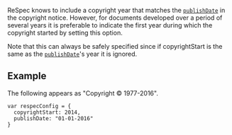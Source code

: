 ReSpec knows to include a copyright year that matches the [`publishDate`](publishDate) in the copyright notice. However, for documents developed over a period of several years it is preferable to indicate the first year during which the copyright started by setting this option. 

Note that this can always be safely specified since if copyrightStart is the same as the [`publishDate`](publishDate)'s year it is ignored. 

## Example
The following appears as "Copyright © 1977-2016".

```JS
var respecConfig = {
  copyrightStart: 2014,
  publishDate: "01-01-2016"
}
```

 